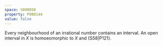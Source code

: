 ```yaml
---
space: S000058
property: P000144
value: false
---
```


Every neighbourhood of an irrational number contains an interval.
An open interval in $X$ is homoeomorphic to $X$ and {S58|P121}.
